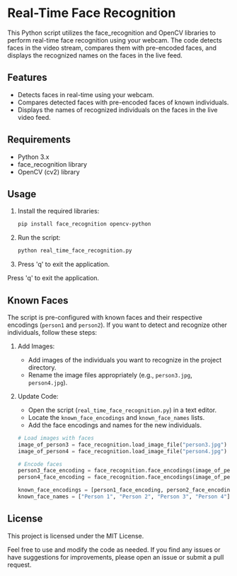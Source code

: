 # Real-Time Face Recognition

This Python script utilizes the face_recognition and OpenCV libraries to perform real-time face recognition using your webcam. The code detects faces in the video stream, compares them with pre-encoded faces, and displays the recognized names on the faces in the live feed.

## Features

- Detects faces in real-time using your webcam.
- Compares detected faces with pre-encoded faces of known individuals.
- Displays the names of recognized individuals on the faces in the live video feed.

## Requirements

- Python 3.x
- face_recognition library
- OpenCV (cv2) library

## Usage

1. Install the required libraries:

   ```bash
   pip install face_recognition opencv-python
     ```

2. Run the script:
   ```bash
   python real_time_face_recognition.py
   ```

3. Press 'q' to exit the application.

   
Press 'q' to exit the application.

## Known Faces

The script is pre-configured with known faces and their respective encodings (`person1` and `person2`). If you want to detect and recognize other individuals, follow these steps:

1. Add Images:
   - Add images of the individuals you want to recognize in the project directory.
   - Rename the image files appropriately (e.g., `person3.jpg`, `person4.jpg`).

2. Update Code:
   - Open the script (`real_time_face_recognition.py`) in a text editor.
   - Locate the `known_face_encodings` and `known_face_names` lists.
   - Add the face encodings and names for the new individuals.

   ```python
   # Load images with faces
   image_of_person3 = face_recognition.load_image_file("person3.jpg")
   image_of_person4 = face_recognition.load_image_file("person4.jpg")

   # Encode faces
   person3_face_encoding = face_recognition.face_encodings(image_of_person3)[0]
   person4_face_encoding = face_recognition.face_encodings(image_of_person4)[0]

   known_face_encodings = [person1_face_encoding, person2_face_encoding, person3_face_encoding, person4_face_encoding]
   known_face_names = ["Person 1", "Person 2", "Person 3", "Person 4"]

## License

This project is licensed under the MIT License.

Feel free to use and modify the code as needed. If you find any issues or have suggestions for improvements, please open an issue or submit a pull request.

